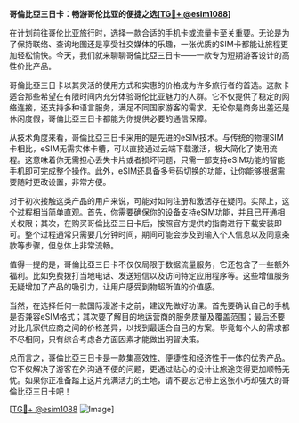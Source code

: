 **哥倫比亞三日卡：畅游哥伦比亚的便捷之选[[TG💪+ @esim1088](https://t.me/s/esim1088)]**

在计划前往哥伦比亚旅行时，选择一款合适的手机卡或流量卡至关重要。无论是为了保持联络、查询地图还是享受社交媒体的乐趣，一张优质的SIM卡都能让旅程更加轻松愉快。今天，我们就来聊聊哥倫比亞三日卡——一款专为短期游客设计的高性价比产品。

哥倫比亞三日卡以其灵活的使用方式和实惠的价格成为许多旅行者的首选。这款卡适合那些希望在有限时间内充分体验哥伦比亚魅力的人群。它不仅提供了稳定的网络连接，还支持多种语言服务，满足不同国家游客的需求。无论你是商务出差还是休闲度假，哥倫比亞三日卡都能为你提供必要的通信保障。

从技术角度来看，哥倫比亞三日卡采用的是先进的eSIM技术。与传统的物理SIM卡相比，eSIM无需实体卡槽，可以直接通过云端下载激活，极大简化了使用流程。这意味着你无需担心丢失卡片或者损坏问题，只需一部支持eSIM功能的智能手机即可完成整个操作。此外，eSIM还具备多号码切换的功能，让你能够根据需要随时更改设置，非常方便。

对于初次接触这类产品的用户来说，可能对如何注册和激活存在疑问。实际上，这个过程相当简单直观。首先，你需要确保你的设备支持eSIM功能，并且已开通相关权限；其次，在购买哥倫比亞三日卡后，按照官方提供的指南进行下载安装即可。整个过程通常只需要几分钟时间，期间可能会涉及到输入个人信息以及同意条款等步骤，但总体上非常流畅。

值得一提的是，哥倫比亞三日卡不仅仅局限于数据流量服务，它还包含了一些额外福利。比如免费拨打当地电话、发送短信以及访问特定应用程序等。这些增值服务无疑增加了产品的吸引力，让用户感受到物超所值的价值感。

当然，在选择任何一款国际漫游卡之前，建议先做好功课。首先要确认自己的手机是否兼容eSIM格式；其次要了解目的地运营商的服务质量及覆盖范围；最后还要对比几家供应商之间的价格差异，以找到最适合自己的方案。毕竟每个人的需求都不尽相同，只有综合考虑各方面因素才能做出明智决策。

总而言之，哥倫比亞三日卡是一款集高效性、便捷性和经济性于一体的优秀产品。它不仅解决了游客在外沟通不便的问题，更通过贴心的设计让旅途变得更加顺畅无忧。如果你正准备踏上这片充满活力的土地，请不要忘记带上这张小巧却强大的哥倫比亞三日卡吧！

[[TG💪+ @esim1088](https://t.me/s/esim1088) ![Image](https://i.postimg.cc/4NQfJmqS/Snipaste-2025-05-13-00-14-12.png)]
